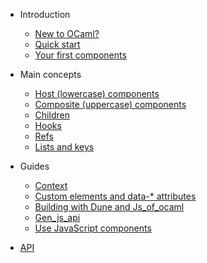 - Introduction

  - [New to OCaml?](new_to_ocaml.md)
  - [Quick start](quickstart.md)
  - [Your first components](first_components.md)

- Main concepts

  - [Host (lowercase) components](host_components.md)
  - [Composite (uppercase) components](composite_components.md)
  - [Children](children.md)
  - [Hooks](hooks.md)
  - [Refs](refs.md)
  - [Lists and keys](lists_and_keys.md)
  
- Guides

  - [Context](context.md)
  - [Custom elements and data-* attributes](custom_elements.md)
  - [Building with Dune and Js_of_ocaml](dune_jsoo.md)
  - [Gen_js_api](gen_js_api.md)
  - [Use JavaScript components](use_js_components.md)

- [API](api.html)
